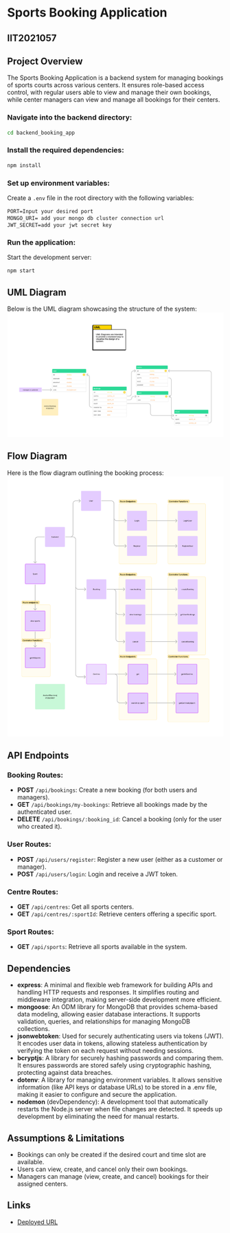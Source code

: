 


# Sports Booking Application
## IIT2021057


## Project Overview
The Sports Booking Application is a backend system for managing bookings of sports courts across various centers. It ensures role-based access control, with regular users able to view and manage their own bookings, while center managers can view and manage all bookings for their centers.



### Navigate into the backend directory:

```bash
cd backend_booking_app
```

### Install the required dependencies:

```bash
npm install
```

### Set up environment variables:
Create a `.env` file in the root directory with the following variables:

```plaintext
PORT=Input your desired port
MONGO_URI= add your mongo db cluster connection url
JWT_SECRET=add your jwt secret key
```

### Run the application:
Start the development server:

```bash
npm start
```

## UML Diagram
Below is the UML diagram showcasing the structure of the system:
![UML Diagram](UML.png)

## Flow Diagram
Here is the flow diagram outlining the booking process:
![Flow Diagram](Flow_diagram.png)

## API Endpoints

### Booking Routes:
- **POST** `/api/bookings`: Create a new booking (for both users and managers).
- **GET** `/api/bookings/my-bookings`: Retrieve all bookings made by the authenticated user.
- **DELETE** `/api/bookings/:booking_id`: Cancel a booking (only for the user who created it).

### User Routes:
- **POST** `/api/users/register`: Register a new user (either as a customer or manager).
- **POST** `/api/users/login`: Login and receive a JWT token.

### Centre Routes:
- **GET** `/api/centres`: Get all sports centers.
- **GET** `/api/centres/:sportId`: Retrieve centers offering a specific sport.

### Sport Routes:
- **GET** `/api/sports`: Retrieve all sports available in the system.

## Dependencies
- **express**: A minimal and flexible web framework for building APIs and handling HTTP requests and responses. It simplifies routing and middleware integration, making server-side development more efficient.
- **mongoose**: An ODM library for MongoDB that provides schema-based data modeling, allowing easier database interactions. It supports validation, queries, and relationships for managing MongoDB collections.
- **jsonwebtoken**: Used for securely authenticating users via tokens (JWT). It encodes user data in tokens, allowing stateless authentication by verifying the token on each request without needing sessions.
- **bcryptjs**: A library for securely hashing passwords and comparing them. It ensures passwords are stored safely using cryptographic hashing, protecting against data breaches.
- **dotenv**: A library for managing environment variables. It allows sensitive information (like API keys or database URLs) to be stored in a .env file, making it easier to configure and secure the application.
- **nodemon** (devDependency): A development tool that automatically restarts the Node.js server when file changes are detected. It speeds up development by eliminating the need for manual restarts.

## Assumptions & Limitations
- Bookings can only be created if the desired court and time slot are available.
- Users can view, create, and cancel only their own bookings.
- Managers can manage (view, create, and cancel) bookings for their assigned centers.

## Links
- [Deployed URL](https://sports-booking-frontend-2.onrender.com)


